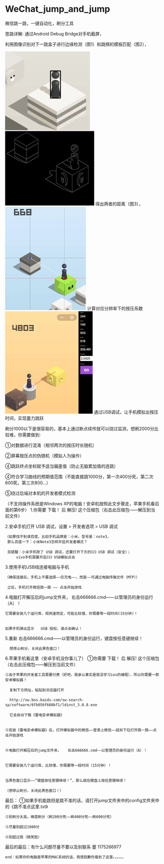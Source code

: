 # WeChat_jump_and_jump
微信跳一跳，一键自动化，刷分工具

思路详解:
通过Android Debug Bridge对手机截屏，

利用图像识别对下一跳盒子进行边缘检测（图1）和跳棋的模板匹配（图2），

![1](https://github.com/mohanyu/Photos_URL_for_Readme/blob/master/img-for-wechatjump/1.jpg) 
![2](https://github.com/mohanyu/Photos_URL_for_Readme/blob/master/img-for-wechatjump/2.jpg) 
得出两者的距离（图3），
![3](https://github.com/mohanyu/Photos_URL_for_Readme/blob/master/img-for-wechatjump/3.jpg) 
计算对应分辨率下的按压系数
![4](https://github.com/mohanyu/Photos_URL_for_Readme/blob/master/img-for-wechatjump/6.jpg) 
通过USB调试，让手机模拟出按压时间，实现蓄力跳跃


       
刷分1000以下是很容易的，基本上通过断点续传就可以绕过监测，想刷2000分比较难，你需要做到:

①对数据进行混淆（相邻两次的按压时长随机）

②屏幕按压点的伪随机（模拟人为操作）

④跳跃终点坐标赋予适当偏差值（防止无脑累加值的连跳）

④符合学习曲线的预期值范围（不能直接跳1000分，第一次400分死，第二次600死，第三次800…）

⑤绕过后端对本机的开发者模式检测
       
（不支持操作系统是Windows XP的电脑！安卓机按照此文步骤走，苹果手机看后面的第6步）
1.你需要 下载！ 后  解压!  这个压缩包（右击此压缩包——解压到当前文件）


2.安卓手机打开 USB 调试，设置 > 开发者选项 > USB 调试
	
	（如果找不到请百度，比如手机品牌是：小米，型号是：note3，
	 那么百度一下：小米Note3怎样开启开发者模式？

	 另提醒：小米手机除了 USB 调试，还要打开下方的》》》USB 调试（安全）；
		 vivo手机需要开启》》》USB模拟点击	


3.使用手机USB线连接电脑与手机

	（确保连接后，手机上不要选择——仅充电——，而是——可通过电脑传输文件（MTP））

     之后，手机打开微信跳一跳 —— 点击开始游戏 


4.电脑打开解压后的jump文件夹，         右击666666.cmd——以管理员的身份运行（A）！


	它需要安装几个运行库，视网速而定，可能比较慢，你需要等一段时间(15分钟)！


	如果手机弹出显示   USB 授权，请点击确认！


5.重新    右击666666.cmd——以管理员的身份运行，键盘按任意键继续！
	
	  想停止刷分，关闭此黑色窗口！


	


6.苹果手机看这里（安卓手机没你事儿了）
	①你需要 下载！ 后  解压!  这个压缩包（右击此压缩包——解压到当前文件）
	  
	
	②由于苹果的开发者工具需要付费（好吧，我承认事实是我没学习ios的编程），所以你需要一款安卓模拟器！
	  
	  复制下方网址，粘贴到浏览器打开
  
	  http://sw.bos.baidu.com/sw-search-sp/software/6fb056f660bf1/ldinst_3.0.8.exe
	
	  它会自动下载《雷电安卓模拟器》


	③安装《雷电安卓模拟器》后，打开模拟器中的微信——登录上微信——鼠标下拉打开跳一跳——点击开始游戏

	
	④电脑打开解压后的jump文件夹，   右击666666.cmd——以管理员的身份运行（A）！


	它需要安装几个运行库，比较慢，你需要等一段时间（15分钟）！


	当黑色窗口显示——“键盘按任意键继续！”，那么就在键盘上按任意键继续！
	
	（想停止刷分，关闭此黑色窗口！）



最后：
	①如果手机能跳但是跳不准的话，请打开jump文件夹中的config文件夹中的《跳不准点这里.txt》
	
	②别刷分太高，梯度刷分（刷200分死——刷400分死——刷600分死）
	
	③尽量别超过1000分
	
	④别超过我（微笑脸）
		

最后的最后：有什么问题尽量不要以及别联系  墨 1175266977

	
	end：如果你的电脑是苹果的MAC系统的话，我很抱歉你看到了这里。。。。。。
